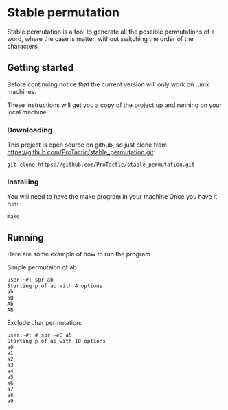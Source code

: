 # Stable permutation

Stable permutation is a tool to generate all the possible permutations of a word,
where the case is matter, without switching the order of the characters.

## Getting started

Before continuing notice that the current version will only work on .unix machines.

These instructions will get you a copy of the project up and running on your local machine.

### Downloading
This project is open source on github, so just clone from https://github.com/ProTactic/stable_permutation.git:

```
git clone https://github.com/ProTactic/stable_permutation.git
```

### Installing
You will need to have the make program in your machine
Once you have it run:
```
make
```

## Running
Here are some example of how to run the program

Simple permutaion of ab
```
user:~#: spr ab
Starting p of ab with 4 options
ab
aB
Ab
AB
```

Exclude char permutation:
```
user:~#: # spr -eC a5
Starting p of a5 with 10 options
a0
a1
a2
a3
a4
a5
a6
a7
a8
a9
```

